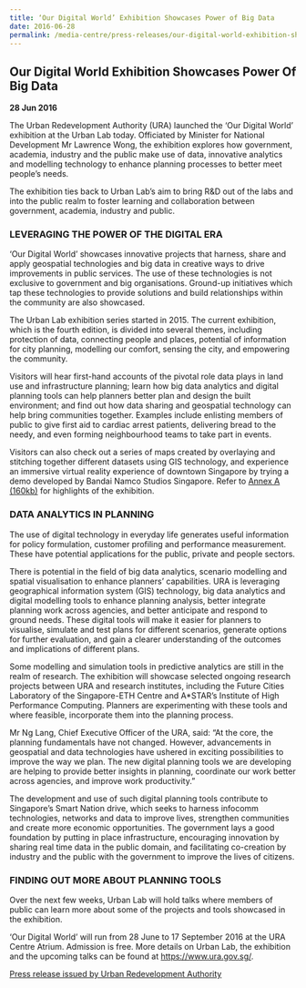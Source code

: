 ```yaml
---
title: ‘Our Digital World’ Exhibition Showcases Power of Big Data
date: 2016-06-28
permalink: /media-centre/press-releases/our-digital-world-exhibition-showcases-power-of-big-data/
---
```

## Our Digital World Exhibition Showcases Power Of Big Data

**28 Jun 2016**

The Urban Redevelopment Authority (URA) launched the ‘Our Digital World’ exhibition at the Urban Lab today. Officiated by Minister for National Development Mr Lawrence Wong, the exhibition explores how government, academia, industry and the public make use of data, innovative analytics and modelling technology to enhance planning processes to better meet people’s needs.

The exhibition ties back to Urban Lab’s aim to bring R&D out of the labs and into the public realm to foster learning and collaboration between government, academia, industry and public.

### LEVERAGING THE POWER OF THE DIGITAL ERA

‘Our Digital World’ showcases innovative projects that harness, share and apply geospatial technologies and big data in creative ways to drive improvements in public services. The use of these technologies is not exclusive to government and big organisations. Ground-up initiatives which tap these technologies to provide solutions and build relationships within the community are also showcased.

The Urban Lab exhibition series started in 2015. The current exhibition, which is the fourth edition, is divided into several themes, including protection of data, connecting people and places, potential of information for city planning, modelling our comfort, sensing the city, and empowering the community.

Visitors will hear first-hand accounts of the pivotal role data plays in land use and infrastructure planning; learn how big data analytics and digital planning tools can help planners better plan and design the built environment; and find out how data sharing and geospatial technology can help bring communities together. Examples include enlisting members of public to give first aid to cardiac arrest patients, delivering bread to the needy, and even forming neighbourhood teams to take part in events.

Visitors can also check out a series of maps created by overlaying and stitching together different datasets using GIS technology, and experience an immersive virtual reality experience of downtown Singapore by trying a demo developed by Bandai Namco Studios Singapore. Refer to [Annex A (160kb)](/files/press-releases/2016/highlights-of-our-digital-world-exhibition-annex-a.pdf) for highlights of the exhibition.

### DATA ANALYTICS IN PLANNING

The use of digital technology in everyday life generates useful information for policy formulation, customer profiling and performance measurement. These have potential applications for the public, private and people sectors.

There is potential in the field of big data analytics, scenario modelling and spatial visualisation to enhance planners’ capabilities. URA is leveraging geographical information system (GIS) technology, big data analytics and digital modelling tools to enhance planning analysis, better integrate planning work across agencies, and better anticipate and respond to ground needs. These digital tools will make it easier for planners to visualise, simulate and test plans for different scenarios, generate options for further evaluation, and gain a clearer understanding of the outcomes and implications of different plans.

Some modelling and simulation tools in predictive analytics are still in the realm of research. The exhibition will showcase selected ongoing research projects between URA and research institutes, including the Future Cities Laboratory of the Singapore-ETH Centre and A*STAR’s Institute of High Performance Computing. Planners are experimenting with these tools and where feasible, incorporate them into the planning process.

Mr Ng Lang, Chief Executive Officer of the URA, said: “At the core, the planning fundamentals have not changed. However, advancements in geospatial and data technologies have ushered in exciting possibilities to improve the way we plan. The new digital planning tools we are developing are helping to provide better insights in planning, coordinate our work better across agencies, and improve work productivity.”  
  
The development and use of such digital planning tools contribute to Singapore’s Smart Nation drive, which seeks to harness infocomm technologies, networks and data to improve lives, strengthen communities and create more economic opportunities. The government lays a good foundation by putting in place infrastructure, encouraging innovation by sharing real time data in the public domain, and facilitating co-creation by industry and the public with the government to improve the lives of citizens.

### FINDING OUT MORE ABOUT PLANNING TOOLS

Over the next few weeks, Urban Lab will hold talks where members of public can learn more about some of the projects and tools showcased in the exhibition.

‘Our Digital World’ will run from 28 June to 17 September 2016 at the URA Centre Atrium. Admission is free. More details on Urban Lab, the exhibition and the upcoming talks can be found at https://www.ura.gov.sg/.

[Press release issued by Urban Redevelopment Authority](https://www.ura.gov.sg/Corporate/Media-Room/Media-Releases/pr16-39)
